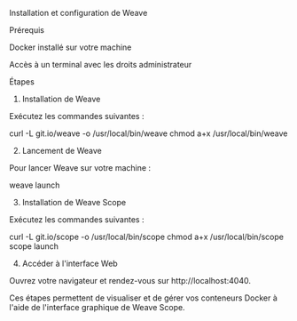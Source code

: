Installation et configuration de Weave

Prérequis

Docker installé sur votre machine

Accès à un terminal avec les droits administrateur

Étapes

1. Installation de Weave

Exécutez les commandes suivantes :

curl -L git.io/weave -o /usr/local/bin/weave
chmod a+x /usr/local/bin/weave

2. Lancement de Weave

Pour lancer Weave sur votre machine :

weave launch

3. Installation de Weave Scope

Exécutez les commandes suivantes :

curl -L git.io/scope -o /usr/local/bin/scope
chmod a+x /usr/local/bin/scope
scope launch

4. Accéder à l'interface Web

Ouvrez votre navigateur et rendez-vous sur http://localhost:4040.

Ces étapes permettent de visualiser et de gérer vos conteneurs Docker à l'aide de l'interface graphique de Weave Scope.

